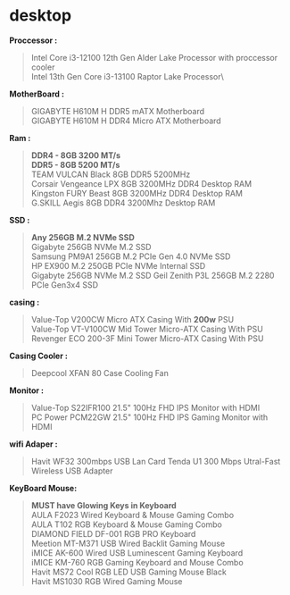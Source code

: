 # desktop

**Proccessor :** 
 >Intel Core i3-12100 12th Gen Alder Lake Processor with proccessor cooler\
 >Intel 13th Gen Core i3-13100 Raptor Lake Processor\

**MotherBoard :** 
 > GIGABYTE H610M H DDR5 mATX Motherboard \
 > GIGABYTE H610M H DDR4 Micro ATX Motherboard

**Ram :**
 > **DDR4 - 8GB 3200 MT/s** \
 > **DDR5 - 8GB 5200 MT/s** \
 > TEAM VULCAN Black 8GB DDR5 5200MHz\
 > Corsair Vengeance LPX 8GB 3200MHz DDR4 Desktop RAM\
 > Kingston FURY Beast 8GB 3200MHz DDR4 Desktop RAM\
 > G.SKILL Aegis 8GB DDR4 3200Mhz Desktop RAM

**SSD :** 
 >**Any 256GB M.2 NVMe SSD**\
 >Gigabyte 256GB NVMe M.2 SSD\
 >Samsung PM9A1 256GB M.2 PCIe Gen 4.0 NVMe SSD\
 >HP EX900 M.2 250GB PCIe NVMe Internal SSD\
 >Gigabyte 256GB NVMe M.2 SSD
 >Geil Zenith P3L 256GB M.2 2280 PCIe Gen3x4 SSD
 >


**casing :**
 >Value-Top V200CW Micro ATX Casing With **200w** PSU\
 >Value-Top VT-V100CW Mid Tower Micro-ATX Casing With PSU\
 >Revenger ECO 200-3F Mini Tower Micro-ATX Casing With PSU

**Casing Cooler :** 
 >Deepcool XFAN 80 Case Cooling Fan


**Monitor :**
 > Value-Top S22IFR100 21.5" 100Hz FHD IPS Monitor with HDMI\
 > PC Power PCM22GW 21.5" 100Hz FHD IPS Gaming Monitor with HDMI
  
**wifi Adaper :**
 >Havit WF32 300mbps USB Lan Card
 >Tenda U1 300 Mbps Utral-Fast Wireless USB Adapter

**KeyBoard Mouse:**
 >**MUST have Glowing Keys in Keyboard**\
 > AULA F2023 Wired Keyboard & Mouse Gaming Combo \
 > AULA T102 RGB Keyboard & Mouse Gaming Combo\
 >DIAMOND FIELD DF-001 RGB PRO Keyboard\
 >Meetion MT-M371 USB Wired Backlit Gaming Mouse\
 > iMICE AK-600 Wired USB Luminescent Gaming Keyboard\
 >iMICE KM-760 RGB Gaming Keyboard and Mouse Combo\
 >Havit MS72 Cool RGB LED USB Gaming Mouse Black\
 >Havit MS1030 RGB Wired Gaming Mouse

